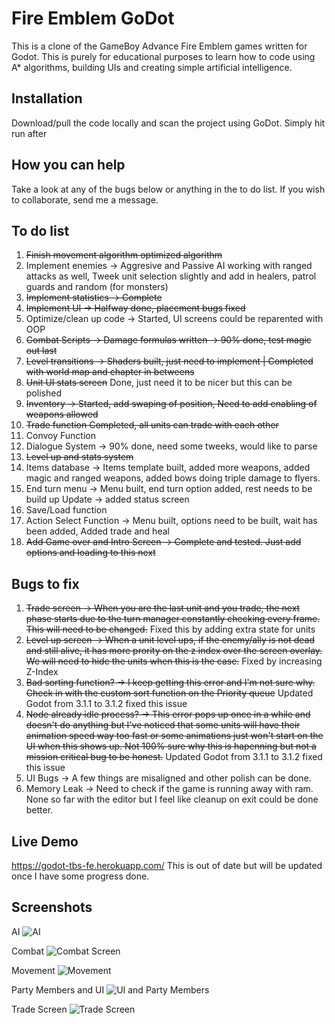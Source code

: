 # Fire Emblem GoDot 

This is a clone of the GameBoy Advance Fire Emblem games written for Godot. This is purely for educational purposes to learn how to code using A* algorithms, building UIs and creating simple artificial intelligence.

## Installation
Download/pull the code locally and scan the project using GoDot. Simply hit run after

## How you can help
Take a look at any of the bugs below or anything in the to do list. If you wish to collaborate, send me a message.

## To do list
1. ~~Finish movement algorithm optimized algorithm~~
2. Implement enemies -> Aggresive and Passive AI working with ranged attacks as well, Tweek unit selection slightly and add in healers, patrol guards and random (for monsters)
3. ~~Implement statistics -> Complete~~
4. ~~Implement UI -> Halfway done, placement bugs fixed~~
5. Optimize/clean up code -> Started, UI screens could be reparented with OOP
6. ~~Combat Scripts -> Damage formulas written -> 90% done, test magic out last~~
7. ~~Level transitions -> Shaders built, just need to implement |  Completed with world map and chapter in betweens~~
8. ~~Unit UI stats screen~~ Done, just need it to be nicer but this can be polished
9. ~~Inventory -> Started, add swaping of position, Need to add enabling of weapons allowed~~
10. ~~Trade function Completed, all units can trade with each other~~
11. Convoy Function
12. Dialogue System -> 90% done, need some tweeks, would like to parse 
13. ~~Level up and stats system~~
14. Items database -> Items template built, added more weapons, added magic and ranged weapons, added bows doing triple damage to flyers.
15. End turn menu -> Menu built, end turn option added, rest needs to be build up Update -> added status screen
16. Save/Load function
17. Action Select Function -> Menu built, options need to be built, wait has been added, Added trade and heal
18. ~~Add Game over and Intro Screen -> Complete and tested. Just add options and loading to this next~~

## Bugs to fix
1. ~~Trade screen -> When you are the last unit and you trade, the next phase starts due to the turn manager constantly checking every frame. This will need to be changed.~~ Fixed this by adding extra state for units
2. ~~Level up screen -> When a unit level ups, if the enemy/ally is not dead and still alive, it has more prority on the z index over the screen overlay. We will need to hide the units when this is the case.~~ Fixed by increasing Z-Index
3. ~~Bad sorting function? -> I keep getting this error and I'm not sure why. Check in with the custom sort function on the Priority queue~~ Updated Godot from 3.1.1 to 3.1.2 fixed this issue
4. ~~Node already idle process? -> This error pops up once in a while and doesn't do anything but I've noticed that some units will have their animation speed way too fast or some animations just won't start on the UI when this shows up. Not 100% sure why this is hapenning but not a mission critical bug to be honest.~~ Updated Godot from 3.1.1 to 3.1.2 fixed this issue
5. UI Bugs -> A few things are misaligned and other polish can be done.
6. Memory Leak -> Need to check if the game is running away with ram. None so far with the editor but I feel like cleanup on exit could be done better.

## Live Demo
https://godot-tbs-fe.herokuapp.com/
This is out of date but will be updated once I have some progress done.

## Screenshots

AI
![AI](https://raw.githubusercontent.com/ja-brouil/TBS_GoDot/master/Screenshots/AI.png)

Combat
![Combat Screen](https://raw.githubusercontent.com/ja-brouil/TBS_GoDot/master/Screenshots/Combat.png)

Movement
![Movement](https://raw.githubusercontent.com/ja-brouil/TBS_GoDot/master/Screenshots/Movement.png)

Party Members and UI
![UI and Party Members](https://raw.githubusercontent.com/ja-brouil/TBS_GoDot/master/Screenshots/Party%20Members.png)

Trade Screen
![Trade Screen](https://raw.githubusercontent.com/ja-brouil/TBS_GoDot/master/Screenshots/Trade.png)
